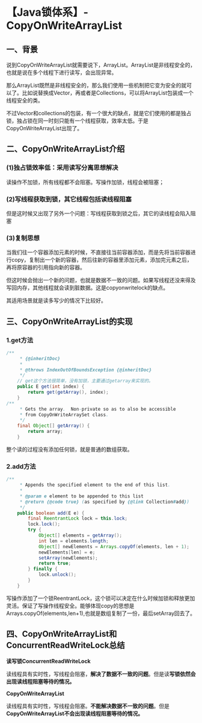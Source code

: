 # 【Java锁体系】-CopyOnWriteArrayList

## 一、背景

说到CopyOnWriteArrayList就需要说下，ArrayList。ArrayList是非线程安全的，也就是说在多个线程下进行读写，会出现异常。

那么ArrayList既然是非线程安全的，那么我们使用一些机制把它变为安全的就可以了。比如说替换成Vector，再或者是Collections，可以将ArrayList包装成一个线程安全的类。

不过Vector和collections的包装，有一个很大的缺点，就是它们使用的都是独占锁，独占锁在同一时刻只能有一个线程获取，效率太低。于是CopyOnWriteArrayList出现了。

## 二、CopyOnWriteArrayList介绍

### (1)独占锁效率低：采用读写分离思想解决

读操作不加锁，所有线程都不会阻塞。写操作加锁，线程会被阻塞；

### (2)写线程获取到锁，其它线程包括读线程阻塞

但是这时候又出现了另外一个问题：写线程获取到锁之后，其它的读线程会陷入阻塞

### (3)复制思想

当我们往一个容器添加元素的时候，不直接往当前容器添加，而是先将当前容器进行copy，复制出一个新的容器，然后往新的容器里添加元素，添加完元素之后，再将原容器的引用指向新的容器。

但这时候会抛出一个新的问题，也就是数据不一致的问题。如果写线程还没来得及写回内存，其他线程就会读到脏数据。这是copyonwritelock的缺点。



其适用场景就是读多写少的情况下比较好。

## 三、CopyOnWriteArrayList的实现

### 1.get方法

```java
/**
     * {@inheritDoc}
     *
     * @throws IndexOutOfBoundsException {@inheritDoc}
     */
	// get这个方法很简单，没有加锁，主要通过getarray来实现的。
    public E get(int index) {
        return get(getArray(), index);
    }
/**
     * Gets the array.  Non-private so as to also be accessible
     * from CopyOnWriteArraySet class.
     */
    final Object[] getArray() {
        return array;
    }

```

整个读的过程没有添加任何锁，就是普通的数组获取。

### 2.add方法

```java
/**
     * Appends the specified element to the end of this list.
     *
     * @param e element to be appended to this list
     * @return {@code true} (as specified by {@link Collection#add})
     */
    public boolean add(E e) {
        final ReentrantLock lock = this.lock;
        lock.lock();
        try {
            Object[] elements = getArray();
            int len = elements.length;
            Object[] newElements = Arrays.copyOf(elements, len + 1);
            newElements[len] = e;
            setArray(newElements);
            return true;
        } finally {
            lock.unlock();
        }
    }
```

写操作添加了一个锁ReentrantLock，这个锁可以决定在什么时候加锁和释放更加灵活。保证了写操作线程安全。能够体现copy的思想是Arrays.copyOf(elements,len+1),也就是数组复制了一份，最后setArray回去了。

## 四、CopyOnWriteArrayList和ConcurrentReadWriteLock总结

**读写锁ConcurrentReadWriteLock**

读线程具有实时性，写线程会阻塞，**解决了数据不一致的问题**。但是读**写锁依然会出现读线程阻塞等待的情况。**

**CopyOnWriteArrayList**

读线程具有实时性，写线程会阻塞。**不能解决数据不一致的问题**。但是**CopyOnWriteArrayList不会出现读线程阻塞等待的情况。**

